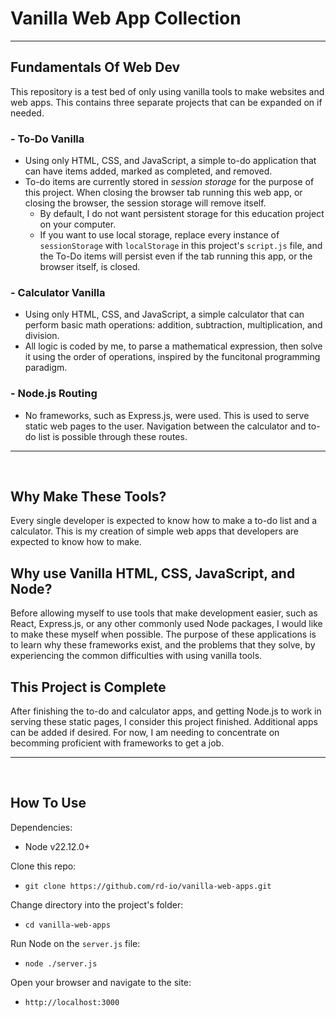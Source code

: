 # Vanilla Web App Collection
---

## Fundamentals Of Web Dev
This repository is a test bed of only using vanilla tools to make websites and web apps. This contains three separate projects that can be expanded on if needed.

### - To-Do Vanilla
- Using only HTML, CSS, and JavaScript, a simple to-do application that can have items added, marked as completed, and removed.
- To-do items are currently stored in *session storage* for the purpose of this project. When closing the browser tab running this web app, or closing the browser, the session storage will remove itself.
  - By default, I do not want persistent storage for this education project on your computer.
  - If you want to use local storage, replace every instance of `sessionStorage` with `localStorage` in this project's `script.js` file, and the To-Do items will persist even if the tab running this app, or the browser itself, is closed.

### - Calculator Vanilla
- Using only HTML, CSS, and JavaScript, a simple calculator that can perform basic math operations: addition, subtraction, multiplication, and division.
 - All logic is coded by me, to parse a mathematical expression, then solve it using the order of operations, inspired by the funcitonal programming paradigm.

### - Node.js Routing
- No frameworks, such as Express.js, were used. This is used to serve static web pages to the user. Navigation between the calculator and to-do list is possible through these routes.

---
<br>

## Why Make These Tools?
Every single developer is expected to know how to make a to-do list and a calculator. This is my creation of simple web apps that developers are expected to know how to make.

## Why use Vanilla HTML, CSS, JavaScript, and Node?
Before allowing myself to use tools that make development easier, such as React, Express.js, or any other commonly used Node packages, I would like to make these myself when possible.
The purpose of these applications is to learn why these frameworks exist, and the problems that they solve, by experiencing the common difficulties with using vanilla tools.

## This Project is Complete
After finishing the to-do and calculator apps, and getting Node.js to work in serving these static pages, I consider this project finished. Additional apps can be added if desired.
For now, I am needing to concentrate on becomming proficient with frameworks to get a job.

---
<br>

## How To Use

Dependencies:
- Node v22.12.0+

Clone this repo:
- `git clone https://github.com/rd-io/vanilla-web-apps.git`

Change directory into the project's folder:
- `cd vanilla-web-apps`

Run Node on the `server.js` file:
- `node ./server.js`

Open your browser and navigate to the site:
- `http://localhost:3000`
